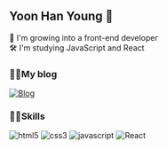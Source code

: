 ## Yoon Han Young 👋
🧑 I'm growing into a front-end developer<br />
🛠 I'm studying JavaScript and React<br />

### 🙋‍♂️My blog
<a href="https://velog.io/@yoon_han0">![Blog](https://img.shields.io/badge/Blog-11B48A?style=flat-square&logo=Vimeo&logoColor=white&link=https://velog.io/@yoon_han0)</a>

### 👩‍💻Skills
![html5](https://img.shields.io/badge/html5-%23E34F26.svg?style=flat-square&logo=html5&logoColor=white)
![css3](https://img.shields.io/badge/css3-%231572B6.svg?style=flat-square&logo=css3&logoColor=white)
![javascript](https://img.shields.io/badge/JavaScript-%23323330.svg?style=flat-square&logo=javascript&logoColor=%23F7DF1E)
![React](https://img.shields.io/badge/React-%23323330.svg?style=flat-square&logo=react&logoColor=%61DAFB)

<!--
**YoonHan0/YoonHan0** is a ✨ _special_ ✨ repository because its `README.md` (this file) appears on your GitHub profile.

Here are some ideas to get you started:

- 🔭 I’m currently working on ...
- 🌱 I’m currently learning ...
- 👯 I’m looking to collaborate on ...
- 🤔 I’m looking for help with ...
- 💬 Ask me about ...
- 📫 How to reach me: ...
- 😄 Pronouns: ...
- ⚡ Fun fact: ...
-->
